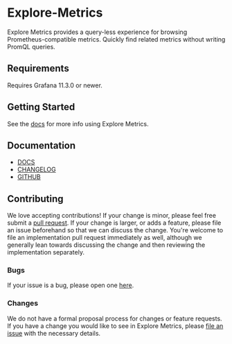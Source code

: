 # Explore-Metrics

Explore Metrics provides a query-less experience for browsing Prometheus-compatible metrics. Quickly find related metrics without writing PromQL queries.

## Requirements

Requires Grafana 11.3.0 or newer.

## Getting Started

See the [docs](https://grafana.com/docs/grafana-cloud/visualizations/simplified-exploration/metrics/#standalone-experience) for more info using Explore Metrics.

## Documentation

- [DOCS](https://grafana.com/docs/grafana-cloud/visualizations/simplified-exploration/metrics/)
- [CHANGELOG](https://github.com/grafana/explore-metrics/releases)
- [GITHUB](https://github.com/grafana/explore-metrics/)

## Contributing

We love accepting contributions! If your change is minor, please feel free submit a [pull request](https://help.github.com/articles/about-pull-requests/). If your change is larger, or adds a feature, please file an issue beforehand so that we can discuss the change. You're welcome to file an implementation pull request immediately as well, although we generally lean towards discussing the change and then reviewing the implementation separately.

### Bugs

If your issue is a bug, please open one [here](https://github.com/grafana/metrics-drilldown/issues/new).

### Changes

We do not have a formal proposal process for changes or feature requests. If you have a change you would like to see in
Explore Metrics, please [file an issue](https://github.com/grafana/explore-metrics/issues/new) with the necessary details.
